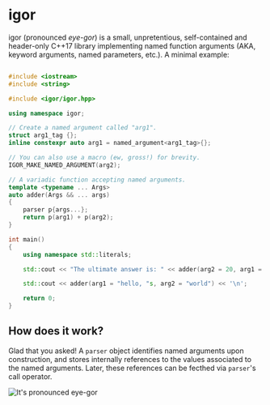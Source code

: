 # igor

igor (pronounced *eye-gor*) is a small, unpretentious, self-contained and header-only C++17
library implementing named function arguments (AKA, keyword arguments, named parameters, etc.).
A minimal example:

```c++

#include <iostream>
#include <string>

#include <igor/igor.hpp>

using namespace igor;

// Create a named argument called "arg1".
struct arg1_tag {};
inline constexpr auto arg1 = named_argument<arg1_tag>{};

// You can also use a macro (ew, gross!) for brevity.
IGOR_MAKE_NAMED_ARGUMENT(arg2);

// A variadic function accepting named arguments.
template <typename ... Args>
auto adder(Args && ... args)
{
    parser p{args...};
    return p(arg1) + p(arg2);
}

int main()
{
    using namespace std::literals;

    std::cout << "The ultimate answer is: " << adder(arg2 = 20, arg1 = 22) << '\n';

    std::cout << adder(arg1 = "hello, "s, arg2 = "world") << '\n';

    return 0;
}

```

## How does it work?

Glad that you asked! A ``parser`` object identifies named arguments upon construction, and stores internally
references to the values associated to the named arguments. Later, these references can be fecthed via
``parser``'s call operator.

![It's pronounced eye-gor](https://github.com/bluescarni/igor/raw/master/igor.gif)
